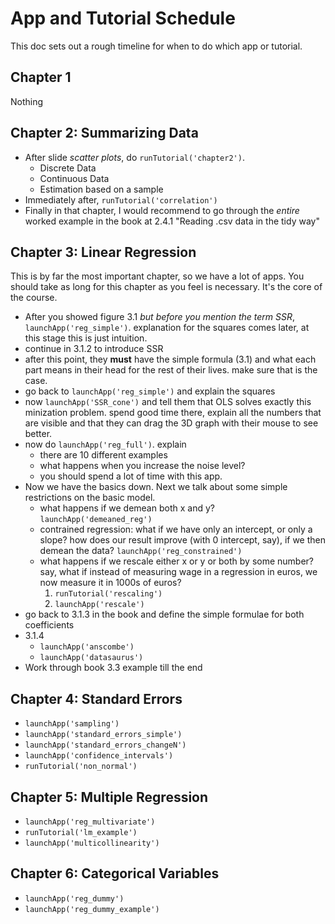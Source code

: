 # App and Tutorial Schedule

This doc sets out a rough timeline for when to do which app or tutorial.

## Chapter 1

Nothing

## Chapter 2: Summarizing Data

* After slide *scatter plots*, do `runTutorial('chapter2')`.
    - Discrete Data
    - Continuous Data
    - Estimation based on a sample
* Immediately after, `runTutorial('correlation')`
* Finally in that chapter, I would recommend to go through the *entire* worked example in the book at 2.4.1 "Reading .csv data in the tidy way"

## Chapter 3: Linear Regression

This is by far the most important chapter, so we have a lot of apps. You should take as long for this chapter as you feel is necessary. It's the core of the course.
* After you showed figure 3.1 *but before you mention the term SSR*, `launchApp('reg_simple')`. explanation for the squares comes later, at this stage this is just intuition. 
* continue in 3.1.2 to introduce SSR
* after this point, they **must** have the simple formula (3.1) and what each part means in their head for the rest of their lives. make sure that is the case.
* go back to `launchApp('reg_simple')` and explain the squares
* now `launchApp('SSR_cone')` and tell them that OLS solves exactly this minization problem. spend good time there, explain all the numbers that are visible and that they can drag the 3D graph with their mouse to see better.
* now do `launchApp('reg_full')`. explain
    - there are 10 different examples
    - what happens when you increase the noise level?
    - you should spend a lot of time with this app.
* Now we have the basics down. Next we talk about some simple restrictions on the basic model.
    * what happens if we demean both x and y? `launchApp('demeaned_reg')`
    * contrained regression: what if we have only an intercept, or only a slope? how does our result improve (with 0 intercept, say), if we then demean the data? `launchApp('reg_constrained')`
    * what happens if we rescale either x or y or both by some number? say, what if instead of measuring wage in a regression in euros, we now measure it in 1000s of euros? 
        1. `runTutorial('rescaling')`
        1. `launchApp('rescale')`
* go back to 3.1.3 in the book and define the simple formulae for both coefficients
* 3.1.4
    - `launchApp('anscombe')`
    - `launchApp('datasaurus')`
* Work through book 3.3 example till the end

## Chapter 4: Standard Errors

* `launchApp('sampling')`
* `launchApp('standard_errors_simple')`
* `launchApp('standard_errors_changeN')`
* `launchApp('confidence_intervals')`
* `runTutorial('non_normal')`

## Chapter 5: Multiple Regression

* `launchApp('reg_multivariate')`
* `runTutorial('lm_example')`
* `launchApp('multicollinearity')`


## Chapter 6: Categorical Variables

* `launchApp('reg_dummy')`
* `launchApp('reg_dummy_example')`


